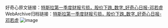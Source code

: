 好奇心原文链接：[特斯拉第一季度财报亏损，股价下跌_数字_好奇心日报-邓若虚](https://www.qdaily.com/articles/241.html)
WebArchive归档链接：[特斯拉第一季度财报亏损，股价下跌_数字_好奇心日报-邓若虚](http://web.archive.org/web/20190623145208/https://www.qdaily.com/articles/241.html)
![image](http://ww3.sinaimg.cn/large/007d5XDply1g3v3y89l8ij30u01qlwq8)